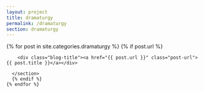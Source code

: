 ```yaml
---
layout: project
title: dramaturgy
permalink: /dramaturgy
section: dramaturgy
---
```


<div class="blog-container">
    {% for post in site.categories.dramaturgy %}
      {% if post.url %}
      <section class="{{ post.title }}">
        <div class="section-container">
        <a href="{{ post.url }}" class="post-url">
          <img src="{{- post.image | relative_url -}}" alt="" class="post-featured-images">
        </a>
      </div>

        <div class="blog-title"><a href="{{ post.url }}" class="post-url">{{ post.title }}</a></div>

      </section>
      {% endif %}
    {% endfor %}
</div>
